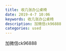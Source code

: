 ```yaml
---
title: 收几张办公桌椅
date: 2019-4-7 10:06
keywords: 收几张办公桌椅
description: 加微信ck96888
categories: used
---
```

<td class="t_f" id="postmessage_3418014">

加微信ck96888 <br/>
<img alt="" border="0" class="zoom" data-cf-modified-785de29cca5264d4ff337d48-="" file="http://www.flw.ph/data/appbyme/upload/image/201904/07/p7NjTUajYoNU.jpg" id="aimg_ITIpm" lazyloadthumb="1" onclick="" onmouseover="" src="http://www.flw.ph/data/appbyme/upload/image/201904/07/p7NjTUajYoNU.jpg"/><br/>
<br/>
</td>
